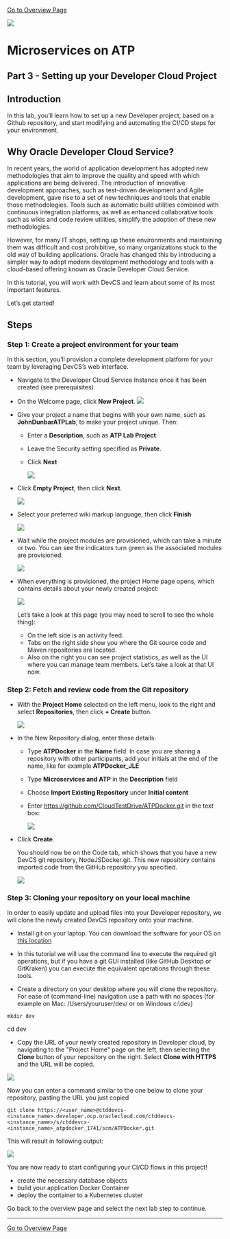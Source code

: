 [Go to Overview Page](README.md)

![](images/customer.logo2.png)
# Microservices on ATP #

## Part 3 - Setting up your Developer Cloud Project ##

## Introduction ##

In this lab, you’ll learn how to set up a new Developer project, based on a Github repository, and start modifying and automating the CI/CD steps for your environment.

## Why Oracle Developer Cloud Service? 

In recent years, the world of application development has adopted new methodologies that aim to improve the quality and speed with which applications are being delivered. The introduction of innovative development approaches, such as test-driven development and Agile development, gave rise to a set of new techniques and tools that enable those methodologies. Tools such as automatic build utilities combined with continuous integration platforms, as well as enhanced collaborative tools such as wikis and code review utilities, simplify the adoption of these new methodologies. 

However, for many IT shops, setting up these environments and maintaining them was difficult and cost prohibitive, so many organizations stuck to the old way of building applications. Oracle has changed this by introducing a simpler way to adopt modern development methodology and tools with a cloud-based offering known as Oracle Developer Cloud Service.

In this tutorial, you will work with DevCS and learn about some of its most important features.  

Let’s get started! 

## Steps

### Step 1: Create a project environment for your team

In this section, you’ll provision a complete development platform for your team by leveraging DevCS’s web interface.

- Navigate to the Developer Cloud Service Instance once it has been created (see prerequisites)
- On the Welcome page, click **New Project**.
  ![](images/150/image001-2.png)



- Give your project a name that begins with your own name, such as **JohnDunbarATPLab**, to make your project unique.  Then: 

  - Enter a **Description**, such as **ATP Lab Project**.

  - Leave the Security setting specified as **Private**.

  - Click **Next**

    ![](images/150/image002.png)

- Click **Empty Project**, then click **Next**.

  ![](images/150/image003.png)

- Select your preferred wiki markup language, then click **Finish**

  ![](images/150/image004.png)

- Wait while the project modules are provisioned, which can take a minute or two. You can see the indicators turn green as the associated modules are provisioned.

  ![](images/150/image005.png)

- When everything is provisioned, the project Home page opens, which contains details about your newly created project:

  ![](images/150/image006.png)

  Let’s take a look at this page (you may need to scroll to see the whole thing): 
  - On the left side is an activity feed. 
  - Tabs on the right side show you where the Git source code and Maven repositories are located.
  - Also on the right you can see project statistics, as well as the UI where you can manage team members.  Let’s take a look at that UI now. 




### Step 2:  Fetch and review code from the Git repository

- With the **Project Home** selected on the left menu, look to the right and select **Repositories**, then click **+ Create** button.

  ![](images/150/image006-2.png)

- In the New Repository dialog, enter these details: 
  - Type **ATPDocker** in the **Name** field.  In case you are sharing a repository with other participants, add your initials at the end of the name, like for example **ATPDocker_JLE**

  - Type **Microservices and ATP** in the **Description** field

  - Choose **Import Existing Repository** under **Initial content**

  - Enter https://github.com/CloudTestDrive/ATPDocker.git in the text box: 

    ![](images/150/image10-2.png)

- Click **Create**.

  You should now be on the Code tab, which shows that you have a new DevCS git repository, NodeJSDocker.git.  This new repository contains imported code from the GitHub repository you specified.

  ![](images/150/image011-2.png)




### Step 3:  Cloning your repository on your local machine

In order to easily update and upload files into your Developer repository, we will clone the newly created DevCS repository onto your machine.

- Install git on your laptop.  You can download the software for your OS on [this location](https://git-scm.com/downloads) 
- In this tutorial we will use the command line to execute the required git operations, but if you have a git GUI installed (like GitHub Desktop or GitKraken) you can execute the equivalent operations through these tools.

- Create a directory on your desktop where you will clone the repository.  For ease of (command-line) navigation use a path with no spaces (for example on Mac: /Users/youruser/dev/ or on Windows c:\dev)

`mkdir dev`

cd dev

- Copy the URL of your newly created repository in Developer cloud, by navigating to the "Project Home" page on the left, then selecting the **Clone** button of your repository on the right.  Select **Clone with HTTPS** and the URL will be copied.

![](images/150/image013.png)

Now you can enter a command similar to the one below to clone your repository, pasting the URL you just copied 

`git clone https://<user_name>@ctddevcs-<instance_name>.developer.ocp.oraclecloud.com/ctddevcs-<instance_name>/s/ctddevcs-<instance_name>_atpdocker_1741/scm/ATPDocker.git`

This will result in following output:

![](images/150/image014.png)



You are now ready to start configuring your CI/CD flows in this project!

- create the necessary database objects
- build your application Docker Container
- deploy the container to a Kubernetes cluster

Go back to the overview page and select the next lab step to continue.



---
[Go to Overview Page](README.md)

